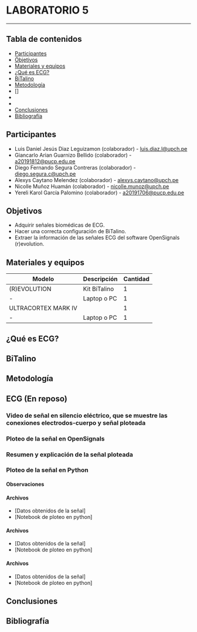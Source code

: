 # LABORATORIO 5
------------------------------------------------

## Tabla de contenidos
- [Participantes](#Participantes)
- [Öbjetivos](#Objetivos)
- [Materiales y equipos](#Materiales-y-equipos)
- [¿Qué es ECG?](#¿Qué-es-ECG?)
- [BiTalino](#Bitalino)
- [Metodología](#Metodología)
- []
- 
- 
- [Conclusiones](#Conclusiones)
- [Bibliografía](#Bibliografía)

## Participantes <br />
- Luis Daniel Jesús Diaz Leguizamon (colaborador) - luis.diaz.l@upch.pe <br />
- Giancarlo Arian Guarnizo Bellido (colaborador) - a20191812@pucp.edu.pe <br />
- Diego Fernando Segura Contreras (colaborador) - diego.segura.c@upch.pe <br />
- Alexys Caytano Melendez (colaborador) - alexys.caytano@upch.pe <br />
- Nicolle Muñoz Huamán (colaborador) - nicolle.munoz@upch.pe <br />
- Yereli Karol García Palomino (colaborador) - a20191706@pucp.edu.pe <br />

## Objetivos <br />
- Adquirir señales biomédicas de ECG. <br />
- Hacer una correcta configuración de BiTalino. <br />
- Extraer la información de las señales ECG del software OpenSignals (r)evolution. <br />

## Materiales y equipos <br />
| Modelo         | Descripción       | Cantidad |
| ---            |     ---           |  ---     |
| (R)EVOLUTION   | Kit BiTalino      |     1    |
| -              | Laptop o PC       |     1    |
| ULTRACORTEX MARK IV  |             |     1    |
| -              | Laptop o PC      |     1    |

## ¿Qué es ECG? <br />


## BiTalino <br />


## Metodología <br />

## ECG (En reposo) <br />
  ### Video de señal en silencio eléctrico, que se muestre las conexiones electrodos-cuerpo y señal ploteada
  ### Ploteo de la señal en OpenSignals
  ### Resumen y explicación de la señal ploteada
  ### Ploteo de la señal en Python
  
#### Observaciones

#### Archivos
- [Datos obtenidos de la señal]
- [Notebook de ploteo en python]



#### Archivos

- [Datos obtenidos de la señal]
- [Notebook de ploteo en python]


#### Archivos

- [Datos obtenidos de la señal]
- [Notebook de ploteo en python]

## Conclusiones <br />


## Bibliografía <br />
